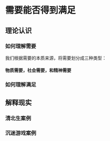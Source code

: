 # 需要能否得到满足

## 理论认识

### 如何理解需要

我们根据需要的本质来源，将需要划分成三种类型：

#### 物质需要，社会需要，和精神需要

### 如何理解满足

## 解释现实

### 清北生案例

### 沉迷游戏案例
